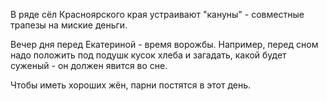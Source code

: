 В ряде сёл Красноярского края устраивают "кануны" - совместные трапезы на миские деньги.

Вечер дня перед Екатериной - время ворожбы. Например, перед сном надо положить под подушк кусок хлеба и загадать, какой будет суженый - он должен явится во сне.

Чтобы иметь хороших жён, парни постятся в этот день.